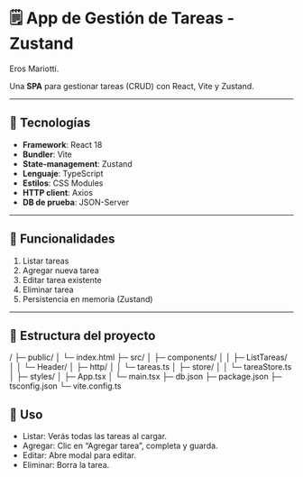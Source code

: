 # 🗒️ App de Gestión de Tareas - Zustand

Eros Mariotti.

Una **SPA** para gestionar tareas (CRUD) con React, Vite y Zustand.

---

## 🚀 Tecnologías

- **Framework**: React 18  
- **Bundler**: Vite  
- **State-management**: Zustand  
- **Lenguaje**: TypeScript  
- **Estilos**: CSS Modules  
- **HTTP client**: Axios  
- **DB de prueba**: JSON-Server

---

## 🎯 Funcionalidades

1. Listar tareas  
2. Agregar nueva tarea  
3. Editar tarea existente  
4. Eliminar tarea  
5. Persistencia en memoria (Zustand)

---

## 📁 Estructura del proyecto

/
├─ public/
│ └─ index.html
├─ src/
│ ├─ components/
│ │ ├─ ListTareas/
│ │ └─ Header/
│ ├─ http/
│ │ └─ tareas.ts
│ ├─ store/
│ │ └─ tareaStore.ts
│ ├─ styles/
│ ├─ App.tsx
│ └─ main.tsx
├─ db.json
├─ package.json
├─ tsconfig.json
└─ vite.config.ts

## 📝 Uso

- Listar: Verás todas las tareas al cargar.
- Agregar: Clic en “Agregar tarea”, completa y guarda.
- Editar: Abre modal para editar.
- Eliminar: Borra la tarea.
